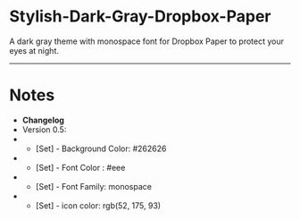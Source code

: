 # Stylish-Dark-Gray-Dropbox-Paper
A dark gray theme with monospace font for Dropbox Paper to protect your eyes at night.

---

# Notes
- **Changelog**
- Version 0.5:
- - [Set] - Background Color: #262626 
- - [Set] - Font Color : #eee
- - [Set] - Font Family: monospace
- - [Set] - icon color: rgb(52, 175, 93)
